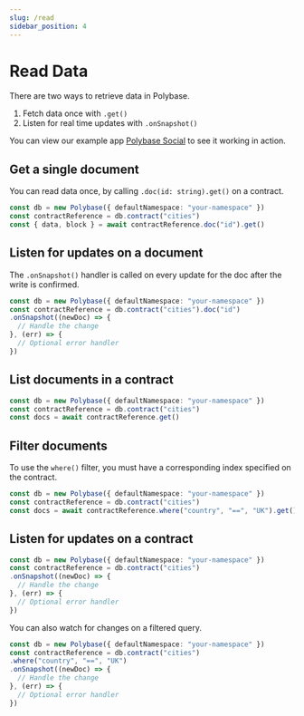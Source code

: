 ```yaml
---
slug: /read
sidebar_position: 4
---
```


# Read Data

There are two ways to retrieve data in Polybase. 

1. Fetch data once with `.get()`
2. Listen for real time updates with `.onSnapshot()`

You can view our example app [Polybase Social](https://social.testnet.polybase.xyz) to see it working in action.


## Get a single document

You can read data once, by calling `.doc(id: string).get()` on a contract.

```ts
const db = new Polybase({ defaultNamespace: "your-namespace" })
const contractReference = db.contract("cities")
const { data, block } = await contractReference.doc("id").get()
```


## Listen for updates on a document

The `.onSnapshot()` handler is called on every update for the doc after the write is confirmed.

```ts
const db = new Polybase({ defaultNamespace: "your-namespace" })
const contractReference = db.contract("cities").doc("id")
.onSnapshot((newDoc) => {
  // Handle the change
}, (err) => { 
  // Optional error handler
})
```

## List documents in a contract

```ts
const db = new Polybase({ defaultNamespace: "your-namespace" })
const contractReference = db.contract("cities")
const docs = await contractReference.get()
```

## Filter documents

To use the `where()` filter, you must have a corresponding index specified on the contract.

```ts
const db = new Polybase({ defaultNamespace: "your-namespace" })
const contractReference = db.contract("cities")
const docs = await contractReference.where("country", "==", "UK").get()
```


## Listen for updates on a contract

```ts
const db = new Polybase({ defaultNamespace: "your-namespace" })
const contractReference = db.contract("cities")
.onSnapshot((newDoc) => {
  // Handle the change
}, (err) => { 
  // Optional error handler
})
```

You can also watch for changes on a filtered query.

```ts
const db = new Polybase({ defaultNamespace: "your-namespace" })
const contractReference = db.contract("cities")
.where("country", "==", "UK")
.onSnapshot((newDoc) => {
  // Handle the change
}, (err) => { 
  // Optional error handler
})
```